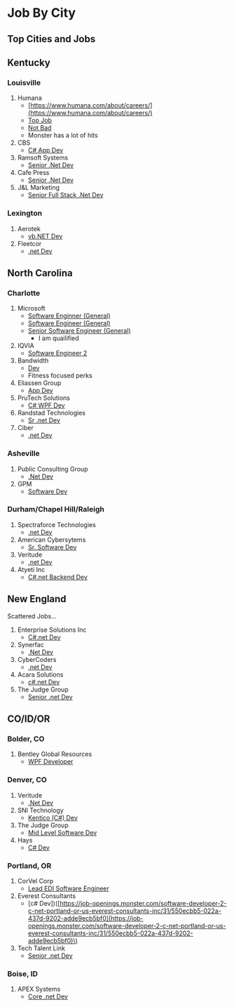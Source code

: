 # Job By City

## Top Cities and Jobs

## Kentucky

### Louisville

1. Humana
   * [https://www.humana.com/about/careers/](https://www.humana.com/about/careers/)
   * [Top Job](https://humana.wd5.myworkdayjobs.com/en-US/Humana_External_Career_Site/job/Louisville---KY/Software-Engineer-2_R-203744)
   * [Not Bad](https://humana.wd5.myworkdayjobs.com/en-US/Humana_External_Career_Site/job/Louisville---KY/Software-Engineer-2--net-_R-203246)
   * Monster has a lot of hits
2. CBS
   * [C\# App Dev](https://job-openings.monster.com/application-developer-c-net-t-sql-nunit-louisville-us-cbs-information-systems-inc/31/4a894dec-8f0d-4b73-b05b-5d2fb2b16141)
3. Ramsoft Systems
   * [Senior .Net Dev](https://job-openings.monster.com/senior-net-software-developer-louisville-us-ramsoft-systems-inc/31/ef48a525-e0e3-497a-8174-3b0916b89eac)
4. Cafe Press
   * [Senior .Net Dev](https://job-openings.monster.com/senior-software-engineer-louisville-us-cafepress/31/e44ea316-d362-4a31-b50d-3ad0a3ebebdd)
5. J&L Marketing
   * [Senior Full Stack .Net Dev](https://job-openings.monster.com/senior-full-stack-net-developer-8533-louisville-us-j-l-marketing/31/ab32d500-df24-42d9-acc1-74b694107f45)

### Lexington

1. Aerotek
   * [vb.NET Dev](https://www.monster.com/jobs/search/?q=developer&where=lexington__2C-ky&jobid=199648918)
2. Fleetcor
   * [.net Dev](https://www.monster.com/jobs/search/?q=developer&where=lexington__2C-ky&jobid=7eef7f40-200e-4469-9bac-213c33e9d5eb)

## North Carolina

### Charlotte

1. Microsoft
   * [Software Enginner \(General\)](https://careers.microsoft.com/us/en/job/496088/Software-Engineer)
   * [Software Engineer \(General\)](https://careers.microsoft.com/us/en/job/496088/Software-Engineer)
   * [Senior Software Engineer \(General\)](https://careers.microsoft.com/us/en/job/437715/Sr-Software-Engineer)
     * I am quailified
2. IQVIA
   * [Software Engineer 2](https://jobs.iqvia.com/en-US/job/software-engineer-2-1803791/J3T01D60NTBVY85B989)
3. Bandwidth
   * [Dev](https://www.bandwidth.com/careers/openings/?gh_jid=1158284)
   * Fitness focused perks
4. Eliassen Group
   * [App Dev](https://job-openings.monster.com/application-developer-charlotte-nc-us-eliassen-group/11/199923972)
5. PruTech Solutions
   * [C\# WPF Dev](https://www.monster.com/jobs/search/?q=developer-&where=-Charlotte__2C-NC&jobid=198276533)
6. Randstad Technologies
   * [Sr .net Dev](https://job-openings.monster.com/sr-net-developer-charlotte-nc-us-randstad-technologies/11/199866832)
7. Ciber
   * [.net Dev](https://job-openings.monster.com/net-c-developer-durham-nc-us-ciber-inc/11/199375929)

### Asheville

1. Public Consulting Group
   * [.Net Dev](https://job-openings.monster.com/senior-software-engineer-asheville-us-public-consulting-group/31/079ec62b-6e65-40e4-bec8-a5a94350dd26)
2. GPM
   * [Software Dev](https://job-openings.monster.com/software-developer-asheville-us-gpm-corp/31/9555072a-f5bf-47f1-a7e6-56e3b2418ea5)

### Durham/Chapel Hill/Raleigh

1. Spectraforce Technologies
   * [.net Dev](https://job-openings.monster.com/net-developer-raleigh-nc-us-spectraforce-technologies-inc/11/198744133)
2. American Cybersytems
   * [Sr. Software Dev](https://job-openings.monster.com/sr-software-engineer-raleigh-nc-us-american-cybersystems/11/199138807)
3. Veritude
   * [.net Dev](https://job-openings.monster.com/net-developer-durham-nc-us-veritude/22/e976c1d9-66b3-477a-8780-d7058bd6758c)
4. Atyeti Inc
   * [C\#.net Backend Dev](https://job-openings.monster.com/c-net-backend-developer-cary-nc-us-atyeti-inc/11/198765970)

## New England

Scattered Jobs...

1. Enterprise Solutions Inc
   * [C\#.net Dev](https://job-openings.monster.com/c-net-developer-tarrytown-ny-us-enterprise-solutions-inc/31/fa31d298-4653-43a5-9603-5e3a3a53c3b1)
2. Synerfac
   * [.Net Dev](https://job-openings.monster.com/NET-Programmer-Philadelphia-PA-US-Synerfac/11/199620897?re=sj_jtc)
3. CyberCoders
   * [.net Dev](https://job-openings.monster.com/software-engineer-c-net-sql-server-fort-washington-pa-us-cybercoders/11/199632038)
4. Acara Solutions
   * [c\#.net Dev](https://job-openings.monster.com/net-developer-c-fort-washington-pa-us-acara-solutions/11/199864034)
5. The Judge Group
   * [Senior .net Dev](https://job-openings.monster.com/senior-net-developer-horsham-pa-us-the-judge-group/11/199760701)

## CO/ID/OR

### Bolder, CO

1. Bentley Global Resources
   * [WPF Developer](https://job-openings.monster.com/wpf-developer-boulder-co-us-bentley-global-resources-llc/11/198733283)

### Denver, CO

1. Veritude
   * [.Net Dev](https://job-openings.monster.com/net-developer-greenwood-village-us-veritude/22/aa934ac9-25f5-4770-8eaa-055941c78c35)
2. SNI Technology
   * [Kentico \(C\#\) Dev](http://jobview.monster.com/getjob.aspx?jobid=199543671)
3. The Judge Group
   * [Mid Level Software Dev](https://job-openings.monster.com/software-developer-mid-level-denver-co-us-the-judge-group/11/199504069)
4. Hays
   * [C\# Dev](https://job-openings.monster.com/c-developer-denver-co-us-hays/11/199267507)

### Portland, OR

1. CorVel Corp
   * [Lead EDI Software Engineer](https://www.monster.com/jobs/search/?q=.Net-Developer&where=Portland__2C-OR&jobid=199349189)
2. Everest Consultants
   * \[c\# Dev\]\)\([https://job-openings.monster.com/software-developer-2-c-net-portland-or-us-everest-consultants-inc/31/550ecbb5-022a-437d-9202-adde9ecb5bf0](https://job-openings.monster.com/software-developer-2-c-net-portland-or-us-everest-consultants-inc/31/550ecbb5-022a-437d-9202-adde9ecb5bf0)\)
3. Tech Talent Link
   * [Senior .net Dev](https://job-openings.monster.com/senior-net-developer-portland-or-us-tech-talent-link/31/0fda7c34-1777-4164-8298-6e41e29d55bc)

### Boise, ID

1. APEX Systems
   * [Core .net Dev](https://job-openings.monster.com/core-net-c-developer-meridian-id-us-apex-systems/11/199859378)

